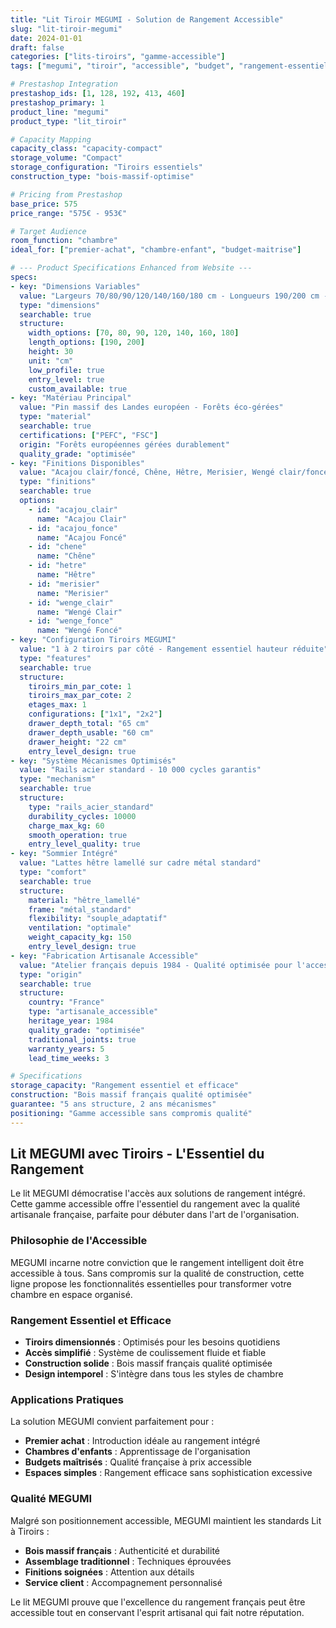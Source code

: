 ```yaml
---
title: "Lit Tiroir MEGUMI - Solution de Rangement Accessible"
slug: "lit-tiroir-megumi"
date: 2024-01-01
draft: false
categories: ["lits-tiroirs", "gamme-accessible"]
tags: ["megumi", "tiroir", "accessible", "budget", "rangement-essentiel"]

# Prestashop Integration
prestashop_ids: [1, 128, 192, 413, 460]
prestashop_primary: 1
product_line: "megumi"
product_type: "lit_tiroir"

# Capacity Mapping
capacity_class: "capacity-compact"
storage_volume: "Compact"
storage_configuration: "Tiroirs essentiels"
construction_type: "bois-massif-optimise"

# Pricing from Prestashop
base_price: 575
price_range: "575€ - 953€"

# Target Audience
room_function: "chambre"
ideal_for: ["premier-achat", "chambre-enfant", "budget-maitrise"]

# --- Product Specifications Enhanced from Website ---
specs:
- key: "Dimensions Variables"
  value: "Largeurs 70/80/90/120/140/160/180 cm - Longueurs 190/200 cm - Hauteur 30 cm"
  type: "dimensions"
  searchable: true
  structure:
    width_options: [70, 80, 90, 120, 140, 160, 180]
    length_options: [190, 200]
    height: 30
    unit: "cm"
    low_profile: true
    entry_level: true
    custom_available: true
- key: "Matériau Principal"
  value: "Pin massif des Landes européen - Forêts éco-gérées"
  type: "material"
  searchable: true
  certifications: ["PEFC", "FSC"]
  origin: "Forêts européennes gérées durablement"
  quality_grade: "optimisée"
- key: "Finitions Disponibles"
  value: "Acajou clair/foncé, Chêne, Hêtre, Merisier, Wengé clair/foncé"
  type: "finitions"
  searchable: true
  options:
    - id: "acajou_clair"
      name: "Acajou Clair"
    - id: "acajou_fonce"
      name: "Acajou Foncé"
    - id: "chene"
      name: "Chêne"
    - id: "hetre"
      name: "Hêtre"
    - id: "merisier"
      name: "Merisier"
    - id: "wenge_clair"
      name: "Wengé Clair"
    - id: "wenge_fonce"
      name: "Wengé Foncé"
- key: "Configuration Tiroirs MEGUMI"
  value: "1 à 2 tiroirs par côté - Rangement essentiel hauteur réduite"
  type: "features"
  searchable: true
  structure:
    tiroirs_min_par_cote: 1
    tiroirs_max_par_cote: 2
    etages_max: 1
    configurations: ["1x1", "2x2"]
    drawer_depth_total: "65 cm"
    drawer_depth_usable: "60 cm"
    drawer_height: "22 cm"
    entry_level_design: true
- key: "Système Mécanismes Optimisés"
  value: "Rails acier standard - 10 000 cycles garantis"
  type: "mechanism"
  searchable: true
  structure:
    type: "rails_acier_standard"
    durability_cycles: 10000
    charge_max_kg: 60
    smooth_operation: true
    entry_level_quality: true
- key: "Sommier Intégré"
  value: "Lattes hêtre lamellé sur cadre métal standard"
  type: "comfort"
  searchable: true
  structure:
    material: "hêtre_lamellé"
    frame: "métal_standard"
    flexibility: "souple_adaptatif"
    ventilation: "optimale"
    weight_capacity_kg: 150
    entry_level_design: true
- key: "Fabrication Artisanale Accessible"
  value: "Atelier français depuis 1984 - Qualité optimisée pour l'accessibilité"
  type: "origin"
  searchable: true
  structure:
    country: "France"
    type: "artisanale_accessible"
    heritage_year: 1984
    quality_grade: "optimisée"
    traditional_joints: true
    warranty_years: 5
    lead_time_weeks: 3

# Specifications
storage_capacity: "Rangement essentiel et efficace"
construction: "Bois massif français qualité optimisée"
guarantee: "5 ans structure, 2 ans mécanismes"
positioning: "Gamme accessible sans compromis qualité"
---
```


## Lit MEGUMI avec Tiroirs - L'Essentiel du Rangement

Le lit MEGUMI démocratise l'accès aux solutions de rangement intégré. Cette gamme accessible offre l'essentiel du rangement avec la qualité artisanale française, parfaite pour débuter dans l'art de l'organisation.

### Philosophie de l'Accessible

MEGUMI incarne notre conviction que le rangement intelligent doit être accessible à tous. Sans compromis sur la qualité de construction, cette ligne propose les fonctionnalités essentielles pour transformer votre chambre en espace organisé.

### Rangement Essentiel et Efficace

- **Tiroirs dimensionnés** : Optimisés pour les besoins quotidiens
- **Accès simplifié** : Système de coulissement fluide et fiable
- **Construction solide** : Bois massif français qualité optimisée
- **Design intemporel** : S'intègre dans tous les styles de chambre

### Applications Pratiques

La solution MEGUMI convient parfaitement pour :
- **Premier achat** : Introduction idéale au rangement intégré
- **Chambres d'enfants** : Apprentissage de l'organisation
- **Budgets maîtrisés** : Qualité française à prix accessible
- **Espaces simples** : Rangement efficace sans sophistication excessive

### Qualité MEGUMI

Malgré son positionnement accessible, MEGUMI maintient les standards Lit à Tiroirs :
- **Bois massif français** : Authenticité et durabilité
- **Assemblage traditionnel** : Techniques éprouvées
- **Finitions soignées** : Attention aux détails
- **Service client** : Accompagnement personnalisé

Le lit MEGUMI prouve que l'excellence du rangement français peut être accessible tout en conservant l'esprit artisanal qui fait notre réputation.